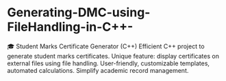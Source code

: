 # Generating-DMC-using-FileHandling-in-C++-
🎓 Student Marks Certificate Generator (C++)  Efficient C++ project to generate student marks certificates. Unique feature: display certificates on external files using file handling. User-friendly, customizable templates, automated calculations. Simplify academic record management. 
